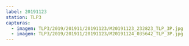 ```yaml
---
label: 20191123
station: TLP3
capturas:
  - imagem: TLP3/2019/201911/20191123/M20191123_232823_TLP_3P.jpg
  - imagem: TLP3/2019/201911/20191123/M20191124_035642_TLP_3P.jpg
---
```

